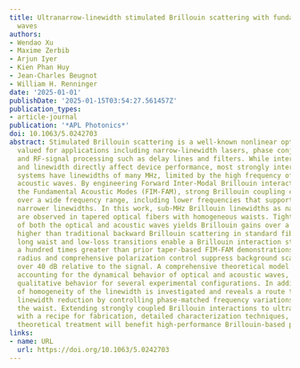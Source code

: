 ```yaml
---
title: Ultranarrow-linewidth stimulated Brillouin scattering with fundamental acoustic
  waves
authors:
- Wendao Xu
- Maxime Zerbib
- Arjun Iyer
- Kien Phan Huy
- Jean-Charles Beugnot
- William H. Renninger
date: '2025-01-01'
publishDate: '2025-01-15T03:54:27.561457Z'
publication_types:
- article-journal
publication: '*APL Photonics*'
doi: 10.1063/5.0242703
abstract: Stimulated Brillouin scattering is a well-known nonlinear optical interaction
  valued for applications including narrow-linewidth lasers, phase conjugation, sensing,
  and RF-signal processing such as delay lines and filters. While interaction strength
  and linewidth directly affect device performance, most strongly interacting Brillouin
  systems have linewidths of many MHz, limited by the high frequency of the participating
  acoustic waves. By engineering Forward Inter-Modal Brillouin interactions to access
  the Fundamental Acoustic Modes (FIM-FAM), strong Brillouin coupling can be extended
  over a wide frequency range, including lower frequencies that support significantly
  narrower linewidths. In this work, sub-MHz Brillouin linewidths as narrow as 110 kHz
  are observed in tapered optical fibers with homogeneous waists. Tight confinement
  of both the optical and acoustic waves yields Brillouin gains over a thousand times
  higher than traditional backward Brillouin scattering in standard fibers, and a
  long waist and low-loss transitions enable a Brillouin interaction strength nearly
  a hundred times greater than prior taper-based FIM-FAM demonstrations. A specific
  radius and comprehensive polarization control suppress background scattering by
  over 40 dB relative to the signal. A comprehensive theoretical model is developed
  accounting for the dynamical behavior of optical and acoustic waves, reproducing
  qualitative behavior for several experimental configurations. In addition, the dependence
  of homogeneity of the linewidth is investigated and reveals a route toward further
  linewidth reduction by controlling phase-matched frequency variations throughout
  the waist. Extending strongly coupled Brillouin interactions to ultranarrow linewidths
  with a recipe for fabrication, detailed characterization techniques, and a comprehensive
  theoretical treatment will benefit high-performance Brillouin-based photonic applications.
links:
- name: URL
  url: https://doi.org/10.1063/5.0242703
---
```

